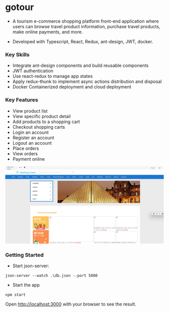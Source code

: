 # gotour

- A tourism e-commerce shopping platform front-end application where users can browse travel product information, purchase travel products, make online payments, and more.

- Developed with Typescript, React, Redux, ant-design, JWT, docker.

### Key Skills
- Integrate ant-design components and build reusable components
- JWT authentication
- Use react-redux to manage app states
- Apply redux-thunk to implement async actions distribution and disposal
- Docker Containerized deployment and cloud deployment 

### Key Features

- View product list
- View specific product detail
- Add products to a shopping cart
- Checkout shopping carts
- Login an account
- Register an account
- Logout an account
- Place orders
- View orders
- Payment online


![screenshot](public/screenshot.jpg)


### Getting Started

- Start json-server:
```shell
json-server --watch .\db.json --port 5000
```

- Start the app
```shell
npm start
```

Open [http://localhost:3000](http://localhost:3000) with your browser to see the result.
